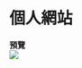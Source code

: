 # 個人網站
<b>預覽</b><br>
<a href="https://kiriqua.com"><img src="https://i.imgur.com/tIz9EcL.png"/></a> 
